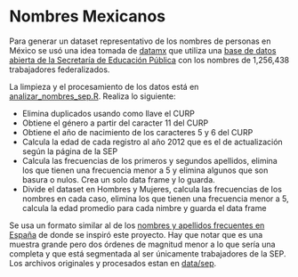 # Nombres Mexicanos

Para generar un dataset representativo de los nombres de personas en México se usó una idea tomada de [datamx](http://datamx.io/dataset/nombres-mas-comunes-en-mexico) que utiliza una [base de datos abierta de la Secretaría de Educación Pública](http://cumplimientopef.sep.gob.mx/registro_personal/) con los nombres de 1,256,438 trabajadores federalizados. 

La limpieza y el procesamiento de los datos está en [analizar_nombres_sep.R](analizar_nombres_sep.R). Realiza lo siguiente:

* Elimina duplicados usando como llave el CURP
* Obtiene el género a partir del caracter 11 del CURP
* Obtiene el año de nacimiento de los caracteres 5 y 6 del CURP
* Calcula la edad de cada registro al año 2012 que es el de actualización según la página de la SEP
* Calcula las frecuencias de los primeros y segundos apellidos, elimina los que tienen una frecuencia menor a 5 y elimina algunos que son basura o nulos. Crea un solo data frame y lo guarda.
* Divide el dataset en Hombres y Mujeres, calcula las frecuencias de los nombres en cada caso, elimina los que tienen una frecuencia menor a 5, calcula la edad promedio para cada nimbre y guarda el data frame

Se usa un formato similar al de los [nombres y apellidos frecuentes en España](https://github.com/marcboquet/spanish-names/) de donde se inspiró este proyecto. Hay que notar que es una muestra grande pero dos órdenes de magnitud menor a lo que sería una completa y que está segmentada al ser únicamente trabajadores de la SEP. Los archivos originales y procesados estan en [data/sep](data/sep).

